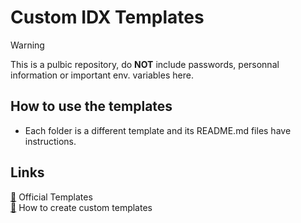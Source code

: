 # Custom IDX Templates

> [!WARNING]
> This is a pulbic repository, do **NOT** include passwords, personnal information or important env. variables here.

## How to use the templates
- Each folder is a different template and its README.md files have instructions.

## Links
[:link:](https://github.com/project-idx/templates/tree/main) Official Templates  
[:link:](https://firebase.google.com/docs/studio/custom-templates#create-workspace) How to create custom templates
